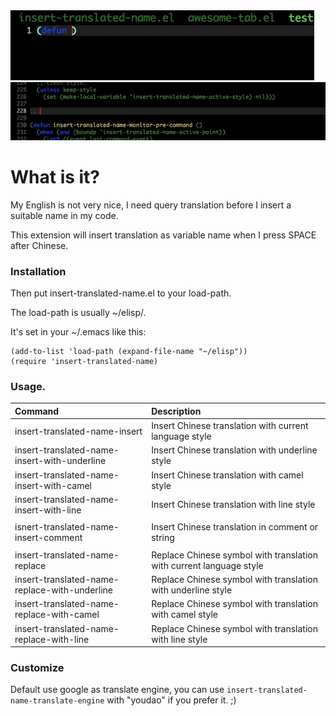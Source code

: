 <img src="./screenshot.gif">
<img src="./comment.gif">

# What is it?

My English is not very nice, I need query translation before I insert a suitable name in my code.

This extension will insert translation as variable name when I press SPACE after Chinese.

### Installation
Then put insert-translated-name.el to your load-path.

The load-path is usually ~/elisp/.

It's set in your ~/.emacs like this:

```Elisp
(add-to-list 'load-path (expand-file-name "~/elisp"))
(require 'insert-translated-name)
```

### Usage.

| Command                                       | Description                                                         |
| :--------                                     | :----                                                               |
| insert-translated-name-insert                 | Insert Chinese translation with current language style              |
| insert-translated-name-insert-with-underline  | Insert Chinese translation with underline style                     |
| insert-translated-name-insert-with-camel      | Insert Chinese translation with camel style                         |
| insert-translated-name-insert-with-line       | Insert Chinese translation with line style                          |
|                                               |                                                                     |
| isnert-translated-name-insert-comment         | Insert Chinese translation in comment or string                     |
|                                               |                                                                     |
| insert-translated-name-replace                | Replace Chinese symbol with translation with current language style |
| insert-translated-name-replace-with-underline | Replace Chinese symbol with translation with underline style        |
| insert-translated-name-replace-with-camel     | Replace Chinese symbol with translation with camel style            |
| insert-translated-name-replace-with-line      | Replace Chinese symbol with translation with line style             |

### Customize

Default use google as translate engine, you can use ```insert-translated-name-translate-engine``` with "youdao" if you prefer it. ;)
